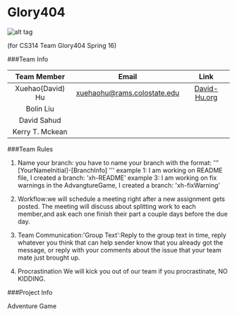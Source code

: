 #                       Glory404 

![alt tag](http://www.chapelofgrace.org.uk/wp-content/uploads/2012/07/glory.jpg)

(for CS314 Team Glory404 Spring 16)

###Team Info

| Team Member      |              Email            |    Link         |
|:----------------:|:-----------------------------:|:---------------:|
|Xuehao(David) Hu  | xuehaohu@rams.colostate.edu   |[David-Hu.org](http://david-hu.org/)   |        
|Bolin Liu         |                               |                 |
|David Sahud       |                               |                 |
|Kerry T. Mckean   |                               |                 |

###Team Rules

1. Name your branch: 
you have to name your branch with the format:
'''
[YourNameInitial]-[BranchInfo]
'''
example 1:
I am working on README file, I created a branch: 'xh-README'
example 3:
I am working on fix warnings in the AdvangtureGame, I created a branch: 'xh-fixWarning'

2. Workflow:we will schedule a meeting right after a new assignment gets posted. The meeting will discuss about splitting work to each member,and ask each one finish their part a couple days before the due day.

3. Team Communication:'Group Text':Reply to the group text in time, reply whatever you think that can help sender know that you already got the message, or reply with your comments about the issue that your team mate just brought up.


4. Procrastination
We will kick you out of our team if you procrastinate, NO KIDDING.

###Project Info

Adventure Game